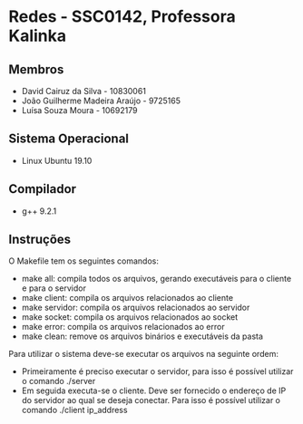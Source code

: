 # Redes - SSC0142, Professora Kalinka

## Membros

- David Cairuz da Silva - 10830061
- João Guilherme Madeira Araújo - 9725165
- Luísa Souza Moura - 10692179

## Sistema Operacional

- Linux Ubuntu 19.10

## Compilador

- g++ 9.2.1

## Instruções

O Makefile tem os seguintes comandos:

- make all: compila todos os arquivos, gerando executáveis para o cliente e para o servidor
- make client: compila os arquivos relacionados ao cliente
- make servidor: compila os arquivos relacionados ao servidor
- make socket: compila os arquivos relacionados ao socket
- make error: compila os arquivos relacionados ao error
- make clean: remove os arquivos binários e executáveis da pasta

Para utilizar o sistema deve-se executar os arquivos na seguinte ordem:

- Primeiramente é preciso executar o servidor, para isso é possível utilizar o comando ./server
- Em seguida executa-se o cliente. Deve ser fornecido o endereço de IP do servidor ao qual se deseja conectar. Para isso é possível utilizar o comando ./client ip_address
